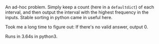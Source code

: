 An ad-hoc problem. Simply keep a count (here in a `defaultdict`) of each interval, and then output the interval with the highest frequency in the inputs. Stable sorting in python came in useful here.

Took me a long time to figure out: If there's no valid answer, output 0.

Runs in 3.64s in python3.
